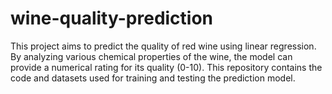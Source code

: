 # wine-quality-prediction
This project aims to predict the quality of red wine using linear regression. By analyzing various chemical properties of the wine, the model can provide a numerical rating for its quality (0-10). This repository contains the code and datasets used for training and testing the prediction model.
